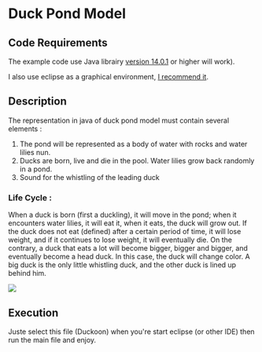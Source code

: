 # Duck Pond Model


## Code Requirements

The example code use Java librairy [version 14.0.1](https://www.oracle.com/java/technologies/javase-jdk14-downloads.html) or higher will work).

I also use eclipse as a graphical environment, [I recommend it](https://www.eclipse.org/downloads/).


## Description

The representation in java of duck pond model must contain several elements :
1) The pond will be represented as a body of water with rocks and water lilies nun.
2) Ducks are born, live and die in the pool. Water lilies grow back randomly in a pond.
3) Sound for the whistling  of the leading duck

### Life Cycle :

When a duck is born (first a duckling), it will move in the pond; when it encounters water lilies, it will eat it, when it eats, the duck will grow out. If the duck does not eat (defined) after a certain period of time, it will lose weight, and if it continues to lose weight, it will eventually die. On the contrary, a duck that eats a lot will become bigger, bigger and bigger, and eventually become a head duck. In this case, the duck will change color. A big duck is the only little whistling duck, and the other duck is lined up behind him.


<img src="Automated-Selenium.gif">


## Execution

Juste select this file (Duckoon) when you're start eclipse (or other IDE) then run the main file and enjoy.
